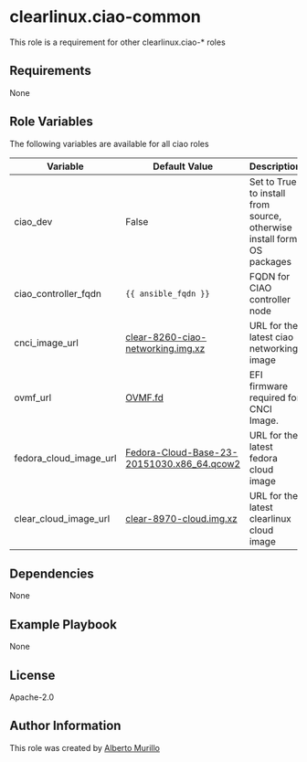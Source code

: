 # clearlinux.ciao-common
This role is a requirement for other clearlinux.ciao-* roles

## Requirements
None

## Role Variables
The following variables are available for all ciao roles

Variable  | Default Value | Description
--------  | ------------- | -----------
ciao_dev | False | Set to True to install from source, otherwise install form OS packages
ciao_controller_fqdn | `{{ ansible_fqdn }}` | FQDN for CIAO controller node
cnci_image_url | [clear-8260-ciao-networking.img.xz](https://download.clearlinux.org/demos/ciao/clear-8260-ciao-networking.img.xz) | URL for the latest ciao networking image
ovmf_url | [OVMF.fd](https://download.clearlinux.org/image/OVMF.fd) | EFI firmware required for CNCI Image.
fedora_cloud_image_url | [Fedora-Cloud-Base-23-20151030.x86_64.qcow2](https://dl.fedoraproject.org/pub/fedora/linux/releases/23/Cloud/x86_64/Images/Fedora-Cloud-Base-23-20151030.x86_64.qcow2) | URL for the latest fedora cloud image
clear_cloud_image_url | [clear-8970-cloud.img.xz](https://download.clearlinux.org/image/clear-8970-cloud.img.xz) | URL for the latest clearlinux cloud image

## Dependencies
None

## Example Playbook
None

## License
Apache-2.0

## Author Information
This role was created by [Alberto Murillo](alberto.murillo.silva@intel.com)
